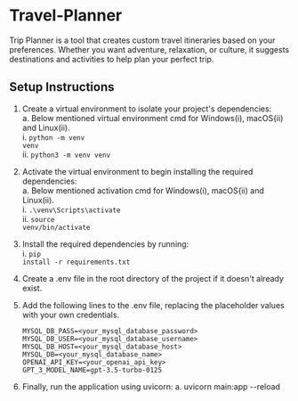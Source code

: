 <h1>Travel-Planner</h1>

<p>Trip Planner is a tool that creates custom travel itineraries based on your preferences. Whether you want adventure, relaxation, or culture, it suggests destinations and activities to help plan your perfect trip.</p>

<h2>Setup Instructions</h2>

1. Create a virtual environment to isolate your project's dependencies:</br>
   a. Below mentioned virtual environment cmd for Windows(i), macOS{ii) and Linux(ii).</br>
      i. <code>python -m venv venv</code></br>
      ii. <code>python3 -m venv venv</code></br>

2. Activate the virtual environment to begin installing the required dependencies:</br>
   a. Below mentioned activation cmd for Windows(i), macOS{ii) and Linux(ii).</br>
      i. <code>.\venv\Scripts\activate</code></br>
      ii. <code>source venv/bin/activate</code></br>

3. Install the required dependencies by running:</br>
   i. <code>pip install -r requirements.txt</code>

4. Create a .env file in the root directory of the project if it doesn't already exist.

5. Add the following lines to the .env file, replacing the placeholder values with your own credentials.

   <code>MYSQL_DB_PASS=<your_mysql_database_password></code></br>
   <code>MYSQL_DB_USER=<your_mysql_database_username></code></br>
   <code>MYSQL_DB_HOST=<your_mysql_database_host></code></br>
   <code>MYSQL_DB=<your_mysql_database_name></code></br>
   <code>OPENAI_API_KEY=<your_openai_api_key></code></br>
   <code>GPT_3_MODEL_NAME=gpt-3.5-turbo-0125</code></br>

6. Finally, run the application using uvicorn:
   a. uvicorn main:app --reload
